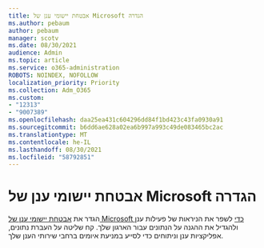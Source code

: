 ```yaml
---
title: אבטחת יישומי ענן של Microsoft הגדרה
ms.author: pebaum
author: pebaum
manager: scotv
ms.date: 08/30/2021
audience: Admin
ms.topic: article
ms.service: o365-administration
ROBOTS: NOINDEX, NOFOLLOW
localization_priority: Priority
ms.collection: Adm_O365
ms.custom:
- "12313"
- "9007389"
ms.openlocfilehash: daa25ea431c604296dd84f1bd423c43fa0930a91
ms.sourcegitcommit: b6dd6ae628a02ea6b997a993c49de083465bc2ac
ms.translationtype: MT
ms.contentlocale: he-IL
ms.lasthandoff: 08/30/2021
ms.locfileid: "58792851"
---
```

# <a name="microsoft-cloud-app-security-setup"></a>אבטחת יישומי ענן של Microsoft הגדרה

הגדר את [אבטחת יישומי ענן של Microsoft כדי](https://aka.ms/cloudappsecuritysetup) לשפר את הניראות של פעילות ענן ולהגדיל את ההגנה על הנתונים עבור הארגון שלך. קח שליטה על העברת נתונים, אפליקציות ענן וניתוחים כדי לסייע במניעת איומים ברחבי שירותי הענן שלך.

